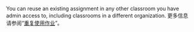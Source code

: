 You can reuse an existing assignment in any other classroom you have admin access to, including classrooms in a different organization. 更多信息请参阅“[重复使用作业](/education/manage-coursework-with-github-classroom/teach-with-github-classroom/reuse-an-assignment)”。